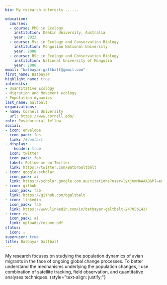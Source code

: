 ```yaml
---
bio: My research interests ......

education:
  courses:
  - course: PhD in Ecology
    institution: Deakin University, Australia
    year: 2022
  - course: Msc in Ecology and Conservation Biology
    institution: Mongolian National University
    year: 2008
  - course: BSc in Ecology and Conservation Biology
    institution: National University of Mongolia
    year: 2006
email: "batbayar.galtbalt@gmail.com"
first_name: Batbayar
highlight_name: true
interests:
- Quantitative Ecology
- Migration and Movement ecology
- Population dynamics 
last_name: Galtbalt
organizations:
- name: Cornell University
  url: https://www.cornell.edu/
role: Postdoctoral fellow
social:
- icon: envelope
  icon_pack: fas
  link: /#contact
- display:
    header: true
  icon: twitter
  icon_pack: fab
  label: Follow me on Twitter
  link: https://twitter.com/BatbrGaltbalt
- icon: google-scholar
  icon_pack: ai
  link: https://scholar.google.com.au/citations?user=lyXjumMAAAAJ&hl=en
- icon: github
  icon_pack: fab
  link: https://github.com/bgaltbalt
- icon: linkedin
  icon_pack: fab
  link: https://www.linkedin.com/in/batbayar-galtbalt-24705b143/
- icon: cv
  icon_pack: ai
  link: uploads/resume.pdf
status:
  icon: ☕️
superuser: true
title: Batbayar Galtbalt
---
```


My research focuses on studying the population dynamics of avian migrants in the face of ongoing global change processes. To better understand the mechanisms underlying the population changes, I use combination of satellite tracking, field observation, and quantitative analyses techniques.
{style="text-align: justify;"}
